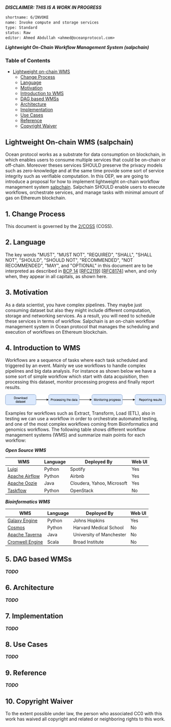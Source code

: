 ***DISCLAIMER: THIS IS A WORK IN PROGRESS***
```
shortname: 6/INVOKE
name: Invoke compute and storage services
type: Standard
status: Raw
editor: Ahmed Abdullah <ahmed@oceanprotocol.com>
```
***Lightweight On-Chain Workflow Management System (salpchain)***

<!--ts-->
### Table of Contents

   * [Lightweight on-chain WMS](#salpchain)
      * [Change Process](#change_process)
      * [Language](#language)
      * [Motivation](#motivation)
      * [Introduction to WMS](#wms)
      * [DAG based WMSs](#dag)
      * [Architecture](#architecture)
      * [Implementation](#implementation)
      * [Use Cases](#usecases)
      * [Reference](#reference)
      * [Copyright Waiver](#copyright-waiver)
      
## Lightweight On-chain WMS (salpchain) <a name="salpchain"></a>

Ocean protocol works as a substrate for data consumption on blockchain, in which enables users to consume multiple 
services that could be on-chain or off-chain. Moreover theses services SHOULD preserve the privacy models such as zero-knowledge and 
at the same time provide some sort of service integrity such as verifiable computation. In this OEP, we are going to 
introduce a proposal for how to implement lightweight on-chain workflow management system [salpchain](https://en.wikipedia.org/wiki/Salp). 
Salpchain SHOULD enable users to execute workflows, orchestrate services, and manage tasks with minimal amount 
of gas on Ethereum blockchain.


## 1. Change Process <a name="change_process"></a>

This document is governed by the [2/COSS](../2/README.md) (COSS).

## 2. Language <a name="language"></a>
The key words "MUST", "MUST NOT", "REQUIRED", "SHALL", "SHALL NOT", "SHOULD", "SHOULD NOT", "RECOMMENDED", 
"NOT RECOMMENDED", "MAY", and "OPTIONAL" in this document are to be interpreted as described in 
[BCP 14](https://tools.ietf.org/html/bcp14) \[[RFC2119](https://tools.ietf.org/html/rfc2119)\] 
\[[RFC8174](https://tools.ietf.org/html/rfc8174)\] when, and only when, they appear in all capitals, 
as shown here.

## 3. Motivation <a name="motivation"></a>
As a data scientist, you have complex pipelines. They maybe just consuming dataset
but also they might include different computation, storage and networking services. As a result, 
you will need to schedule these services in terms of workflow. Salpchain is an on-chain workflow 
management system in Ocean protocol that manages the scheduling and execution of workflows on Ethereum blockchain.

## 4. Introduction to WMS <a name="wms"></a>

Workflows are a sequence of tasks where each task scheduled and triggered by an event. Mainly we use workflows to handle complex 
pipelines and big data analysis. For instance as shown below we have a some sort of simple workflow which start with data acquisition, then
processing this dataset, monitor processing progress and finally report results. 

![Typical Workflow](imgs/typicalWorkflow.png)

Examples for workflows such as Extract, Transform, Load (ETL), also in testing we can use a 
workflow in order to orchestrate automated testing, and one of the most complex workflows coming from Bioinformatics and genomics workflows. The following
table shows different workflow management systems (WMS) and summarize main points for each workflow:

***Open Source WMS***

WMS    |                                         Language                    | Deployed By | Web UI     
--------------|--------------------------------------------------------------|-------------|---------
[Luigi](https://luigi.readthedocs.io/en/stable/)| Python                     | Spotify     |   Yes
[Apache Airflow](http://airflow.incubator.apache.org/) | Python              | Airbnb      |    Yes
[Apache Oozie](http://oozie.apache.org/)               | Java                | Cloudera, Yahoo, Microsoft | Yes
[Taskflow](https://wiki.openstack.org/wiki/TaskFlow)   | Python              | OpenStack   | No

***Bioinformatics WMS***

WMS    |                                         Language                    | Deployed By | Web UI     
--------------|--------------------------------------------------------------|-------------|---------
[Galaxy Engine](https://galaxyproject.org/) | Python                     | Johns Hopkins    |   Yes
[Cosmos](https://cosmos.hms.harvard.edu/) | Python              | Harvard Medical School    |   No
[Apache Taverna](https://taverna.incubator.apache.org/)| Java                | University of Manchester | No
[Cromwell Engine](http://cromwell.readthedocs.io/en/develop/)   |       Scala        | Broad Institute   | No



## 5. DAG based WMSs <a name="dag"></a>

***TODO***

## 6. Architecture <a name="architecture"></a>

***TODO***

## 7. Implementation <a name="implementation"></a>

***TODO***

## 8. Use Cases <a name="usecases"></a>

***TODO***

## 9. Reference <a name="reference"></a>

***TODO***

## 10. Copyright Waiver  <a name="copyright-waiver"></a>
To the extent possible under law, the person who associated CC0 with this work has waived all copyright and related or neighboring rights to this work.